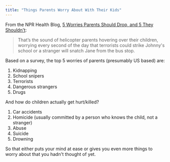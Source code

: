 ```yaml
---
title: "Things Parents Worry About With Their Kids"
---
```

<p>From the NPR  Health Blog, <a href="http://www.npr.org/blogs/health/2010/08/30/129531631/5-worries-parents-should-drop-and-5-they-should">5 Worries Parents Should Drop, and 5 They Shouldn't</a>:</p>
<blockquote><p>That’s the sound of helicopter parents hovering over their children, worrying every second of the day that terrorists could strike Johnny's school or a stranger will snatch Jane from the bus stop.</p></blockquote>
<p>Based on a survey, the top 5 worries of parents (presumably US based) are:</p>
<ol>
<li>Kidnapping</li>
<li>School snipers</li>
<li>Terrorists</li>
<li>Dangerous strangers</li>
<li>Drugs</li>
</ol>
<p>And how do children actually get hurt/killed?</p>
<ol>
<li>Car accidents</li>
<li>Homicide (usually committed by a person who knows the child, not a stranger)</li>
<li>Abuse</li>
<li>Suicide</li>
<li>Drowning</li>
</ol>
<p>So that either puts your mind at ease or gives you even more things to worry about that you hadn't thought of yet.</p>
